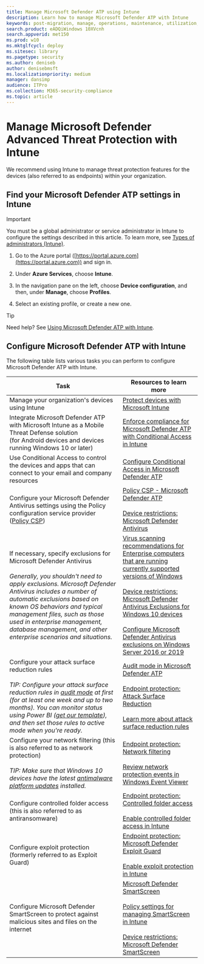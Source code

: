 ```yaml
---
title: Manage Microsoft Defender ATP using Intune
description: Learn how to manage Microsoft Defender ATP with Intune
keywords: post-migration, manage, operations, maintenance, utilization, intune, windows defender advanced threat protection, atp, edr
search.product: eADQiWindows 10XVcnh
search.appverid: met150
ms.prod: w10
ms.mktglfcycl: deploy
ms.sitesec: library
ms.pagetype: security
ms.author: deniseb
author: denisebmsft
ms.localizationpriority: medium
manager: dansimp
audience: ITPro
ms.collection: M365-security-compliance 
ms.topic: article
---
```


# Manage Microsoft Defender Advanced Threat Protection with Intune

We recommend using Intune to manage threat protection features for the devices (also referred to as endpoints) within your organization. 

## Find your Microsoft Defender ATP settings in Intune

> [!IMPORTANT]
> You must be a global administrator or service administrator in Intune to configure the settings described in this article. To learn more, see [Types of administrators (Intune)](https://docs.microsoft.com/mem/intune/fundamentals/users-add#types-of-administrators).

1. Go to the Azure portal ([https://portal.azure.com](https://portal.azure.com)) and sign in.

2. Under **Azure Services**, choose **Intune**.

3. In the navigation pane on the left, choose **Device configuration**, and then, under **Manage**, choose **Profiles**.

4. Select an existing profile, or create a new one.

> [!TIP]
> Need help? See [Using Microsoft Defender ATP with Intune](https://docs.microsoft.com/mem/intune/protect/advanced-threat-protection#example-of-using-microsoft-defender-atp-with-intune).  

## Configure Microsoft Defender ATP with Intune

The following table lists various tasks you can perform to configure Microsoft Defender ATP with Intune.

|Task  |Resources to learn more  |
|---------|---------|
|Manage your organization's devices using Intune     |[Protect devices with Microsoft Intune](https://docs.microsoft.com/mem/intune/protect/device-protect)         |
|Integrate Microsoft Defender ATP with Microsoft Intune as a Mobile Threat Defense solution <br/>(for Android devices and devices running Windows 10 or later)   |[Enforce compliance for Microsoft Defender ATP with Conditional Access in Intune](https://docs.microsoft.com/mem/intune/protect/advanced-threat-protection)         |
|Use Conditional Access to control the devices and apps that can connect to your email and company resources |[Configure Conditional Access in Microsoft Defender ATP](https://docs.microsoft.com/windows/security/threat-protection/microsoft-defender-atp/configure-conditional-access) |
|Configure your Microsoft Defender Antivirus settings using the Policy configuration service provider ([Policy CSP](https://docs.microsoft.com/windows/client-management/mdm/policy-configuration-service-provider)) |[Policy CSP - Microsoft Defender ATP](https://docs.microsoft.com/windows/client-management/mdm/policy-csp-defender) <br/><br/>[Device restrictions: Microsoft Defender Antivirus](https://docs.microsoft.com/mem/intune/configuration/device-restrictions-windows-10#microsoft-defender-antivirus)  | 
|If necessary, specify exclusions for Microsoft Defender Antivirus <br/><br/>*Generally, you shouldn't need to apply exclusions. Microsoft Defender Antivirus includes a number of automatic exclusions based on known OS behaviors and typical management files, such as those used in enterprise management, database management, and other enterprise scenarios and situations.* |[Virus scanning recommendations for Enterprise computers that are running currently supported versions of Windows](https://support.microsoft.com/help/822158/virus-scanning-recommendations-for-enterprise-computers)<br/><br/>[Device restrictions: Microsoft Defender Antivirus Exclusions for Windows 10 devices](https://docs.microsoft.com/mem/intune/configuration/device-restrictions-windows-10#microsoft-defender-antivirus-exclusions) <br/><br/>[Configure Microsoft Defender Antivirus exclusions on Windows Server 2016 or 2019](https://docs.microsoft.com/windows/security/threat-protection/microsoft-defender-antivirus/configure-server-exclusions-microsoft-defender-antivirus)|
|Configure your attack surface reduction rules <br/><br/>*TIP: Configure your attack surface reduction rules in [audit mode](https://docs.microsoft.com/windows/security/threat-protection/microsoft-defender-atp/audit-windows-defender) at first (for at least one week and up to two months). You can monitor status using Power BI ([get our template](https://github.com/microsoft/MDATP-PowerBI-Templates/tree/master/Attack%20Surface%20Reduction%20rules)), and then set those rules to active mode when you're ready.* |[Audit mode in Microsoft Defender ATP](https://docs.microsoft.com/windows/security/threat-protection/microsoft-defender-atp/audit-windows-defender)<br/><br/>[Endpoint protection: Attack Surface Reduction](https://docs.microsoft.com/mem/intune/protect/endpoint-protection-windows-10?toc=/intune/configuration/toc.json&bc=/intune/configuration/breadcrumb/toc.json#attack-surface-reduction)<br/><br/>[Learn more about attack surface reduction rules](https://docs.microsoft.com/windows/security/threat-protection/microsoft-defender-atp/attack-surface-reduction) |
|Configure your network filtering (this is also referred to as network protection) <br/><br/>*TIP: Make sure that Windows 10 devices have the latest [antimalware platform updates](https://support.microsoft.com/help/4052623/update-for-microsoft-defender-antimalware-platform) installed.*|[Endpoint protection: Network filtering](https://docs.microsoft.com/mem/intune/protect/endpoint-protection-windows-10#network-filtering)<br/><br/>[Review network protection events in Windows Event Viewer](https://docs.microsoft.com/windows/security/threat-protection/microsoft-defender-atp/evaluate-network-protection#review-network-protection-events-in-windows-event-viewer) |
|Configure controlled folder access (this is also referred to as antiransomware)  |[Endpoint protection: Controlled folder access](https://docs.microsoft.com/mem/intune/protect/endpoint-protection-windows-10#controlled-folder-access) <br/><br/>[Enable controlled folder access in Intune](https://docs.microsoft.com/windows/security/threat-protection/microsoft-defender-atp/enable-controlled-folders#intune)  |
|Configure exploit protection (formerly referred to as Exploit Guard) |[Endpoint protection: Microsoft Defender Exploit Guard](https://docs.microsoft.com/mem/intune/protect/endpoint-protection-windows-10#microsoft-defender-exploit-guard) <br/><br/>[Enable exploit protection in Intune](https://docs.microsoft.com/windows/security/threat-protection/microsoft-defender-atp/enable-exploit-protection#intune) |
|Configure Microsoft Defender SmartScreen to protect against malicious sites and files on the internet  |[Microsoft Defender SmartScreen](https://docs.microsoft.com/windows/security/threat-protection/microsoft-defender-smartscreen/microsoft-defender-smartscreen-overview) <br/><br/>[Policy settings for managing SmartScreen in Intune](https://docs.microsoft.com/windows/security/threat-protection/microsoft-defender-smartscreen/microsoft-defender-smartscreen-available-settings#mdm-settings) <br/><br/>[Device restrictions: Microsoft Defender SmartScreen](https://docs.microsoft.com/mem/intune/configuration/device-restrictions-windows-10#microsoft-defender-smartscreen)  |


